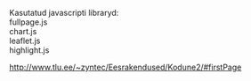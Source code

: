 Kasutatud javascripti libraryd: <br>
fullpage.js <br>
chart.js <br>
leaflet.js <br>
highlight.js <br>

http://www.tlu.ee/~zyntec/Eesrakendused/Kodune2/#firstPage
